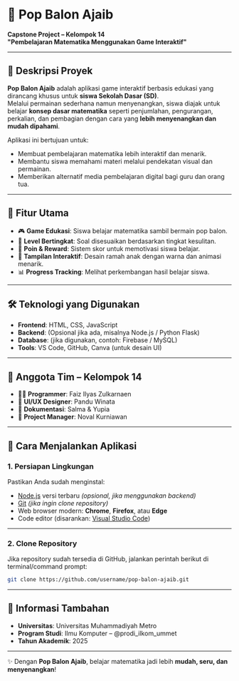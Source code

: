 # 🎈 Pop Balon Ajaib  
**Capstone Project – Kelompok 14**  
**"Pembelajaran Matematika Menggunakan Game Interaktif"**

---

## 📖 Deskripsi Proyek  
**Pop Balon Ajaib** adalah aplikasi game interaktif berbasis edukasi yang dirancang khusus untuk **siswa Sekolah Dasar (SD)**.  
Melalui permainan sederhana namun menyenangkan, siswa diajak untuk belajar **konsep dasar matematika** seperti penjumlahan, pengurangan, perkalian, dan pembagian dengan cara yang **lebih menyenangkan dan mudah dipahami**.  

Aplikasi ini bertujuan untuk:  
- Membuat pembelajaran matematika lebih interaktif dan menarik.  
- Membantu siswa memahami materi melalui pendekatan visual dan permainan.  
- Memberikan alternatif media pembelajaran digital bagi guru dan orang tua.  

---

## 🎯 Fitur Utama
- 🎮 **Game Edukasi**: Siswa belajar matematika sambil bermain pop balon.  
- 🔢 **Level Bertingkat**: Soal disesuaikan berdasarkan tingkat kesulitan.  
- 🌟 **Poin & Reward**: Sistem skor untuk memotivasi siswa belajar.  
- 🎨 **Tampilan Interaktif**: Desain ramah anak dengan warna dan animasi menarik.  
- 📊 **Progress Tracking**: Melihat perkembangan hasil belajar siswa.  

---

## 🛠️ Teknologi yang Digunakan
- **Frontend**: HTML, CSS, JavaScript  
- **Backend**: (Opsional jika ada, misalnya Node.js / Python Flask)  
- **Database**: (jika digunakan, contoh: Firebase / MySQL)  
- **Tools**: VS Code, GitHub, Canva (untuk desain UI)  

---

## 👥 Anggota Tim – Kelompok 14
- 👨‍💻 **Programmer**: Faiz Ilyas Zulkarnaen  
- 🎨 **UI/UX Designer**: Pandu Winata  
- 📝 **Dokumentasi**: Salma & Yupia  
- 📂 **Project Manager**: Noval Kurniawan  

---

## 🚀 Cara Menjalankan Aplikasi

### 1. Persiapan Lingkungan
Pastikan Anda sudah menginstal:
- [Node.js](https://nodejs.org/) versi terbaru *(opsional, jika menggunakan backend)*  
- [Git](https://git-scm.com/) *(jika ingin clone repository)*  
- Web browser modern: **Chrome**, **Firefox**, atau **Edge**  
- Code editor (disarankan: [Visual Studio Code](https://code.visualstudio.com/))  

---

### 2. Clone Repository
Jika repository sudah tersedia di GitHub, jalankan perintah berikut di terminal/command prompt:  

```bash
git clone https://github.com/username/pop-balon-ajaib.git
```

---

## 📌 Informasi Tambahan
- **Universitas**: Universitas Muhammadiyah Metro  
- **Program Studi**: Ilmu Komputer – @prodi_ilkom_ummet   
- **Tahun Akademik**: 2025  

---

✨ Dengan **Pop Balon Ajaib**, belajar matematika jadi lebih **mudah, seru, dan menyenangkan**!  
